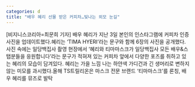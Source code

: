 ```yaml
---
categories: d
title: "배우 혜리 선물 받은 커피차…빛나는 외모 눈길"
---
```

[비지니스코리아=최문희 기자] 배우 혜리가 지난 3일 본인의 인스타그램에 커피차 인증 사진을 업데이트했다.혜리는 ‘TIMA HYERI’라는 문구와 함께 6장의 사진을 공개했다. 사진 속에는 일당백집사 촬영 현장에서 ‘혜리와 티마마스크가 일당백집사 모든 배우&스탭분들을 응원합니다’라는 문구가 적혀져 있는 커피차 앞에서 다양한 포즈를 취하고 있는 혜리의 모습이 담겨있다. 혜리는 가을 느낌 나는 하얀색 가디건과 긴 생머리로 변하지 않는 미모를 과시했다.올해 TS트릴리온은 마스크 전문 브랜드 ‘티마마스크’를 론칭, 배우 혜리를 뮤즈로 발탁